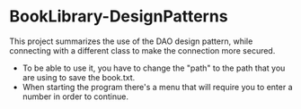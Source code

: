 # BookLibrary-DesignPatterns
This project summarizes the use of the DAO design pattern, while connecting with a different class to make the connection more secured.

* To be able to use it, you have to change the "path" to the path that you are using to save the book.txt.
* When starting the program there's a menu that will require you to enter a number in order to continue.
